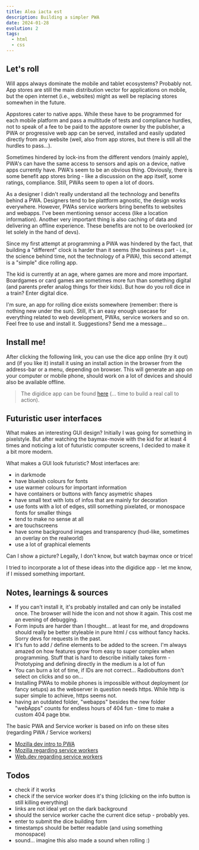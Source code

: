```yaml
---
title: Alea iacta est
description: Building a simpler PWA
date: 2024-01-28
evolution: 2
tags:
  - html
  - css
---
```


## Let's roll

Will apps always dominate the mobile and tablet ecosystems? Probably not. App stores are still the main distribution vector for applications on mobile, but the open internet (i.e., websites) might as well be replacing stores somewhen in the future.

Appstores cater to native apps. While these have to be programmed for each mobile platform and pass a multitude of tests and compliance hurdles, not to speak of a fee to be paid to the appstore owner by the publisher, a PWA or progressive web app can be served, installed and easily updated directly from any website (well, also from app stores, but there is still all the hurdles to pass...). 

Sometimes hindered by lock-ins from the different vendors (mainly apple), PWA's can have the same access to sensors and apis on a device, native apps currently have. PWA's seem to be an obvious thing. Obviously, there is some benefit app stores bring - like a discussion on the app itself, some ratings, compliance. Still, PWAs seem to open a lot of doors.

As a designer I didn't really understand all the technology and benefits behind a PWA. Designers tend to be plattform agnostic, the design works everywhere. However, PWAs service workers bring benefits to websites and webapps. I've been mentioning sensor access (like a location information). Another very important thing is also caching of data and delivering an offline experience. These benefits are not to be overlooked (or let solely in the hand of devs). 

Since my first attempt at programming a PWA was hindered by the fact, that building a "different" clock is harder than it seems (the business part - i.e., the science behind time, not the technology of a PWA), this second attempt is a "simple" dice rolling app. 

The kid is currently at an age, where games are more and more important. Boardgames or card games are sometimes more fun than something digital (and parents prefer analog things for their kids). But how do you roll dice in a train? Enter digital dice. 

I'm sure, an app for rolling dice exists somewhere (remember: there is nothing new under the sun). Still, it's an easy enough usecase for everything related to web development, PWAs, service workers and so on. Feel free to use and install it. Suggestions? Send me a message...

## Install me!
After clicking the following link, you can use the dice app online (try it out) and (if you like it) install it using an install action in the browser from the address-bar or a menu, depending on browser. This will generate an app on your computer or mobile phone, should work on a lot of devices and should also be available offline. 

> The digidice app can be found [here](/webApps/DigiDies/) (... time to build a real call to action). 

## Futuristic user interfaces
What makes an interesting GUI design? Initially I was going for something in pixelstyle. But after watching the baymax-movie with the kid for at least 4 times and noticing a lot of futuristic computer screens, I decided to make it a bit more modern.

What makes a GUI look futuristic? Most interfaces are: 
- in darkmode
- have blueish colours for fonts
- use warmer colours for important information
- have containers or buttons with fancy asymetric shapes
- have small text with lots of infos that are mainly for decoration
- use fonts with a lot of edges, still something pixelated, or monospace fonts for smaller things
- tend to make no sense at all
- are touchscreens
- have some background images and transparency (hud-like, sometimes an overlay on the realworld)
- use a lot of graphical elements

Can I show a picture? Legally, I don't know, but watch baymax once or trice!

I tried to incorporate a lot of these ideas into the digidice app - let me know, if I missed something important.

## Notes, learnings & sources
- If you can't install it, it's probably installed and can only be installed once. The browser will hide the icon and not show it again. This cost me an evening of debugging.
- Form inputs are harder than I thought... at least for me, and dropdowns should really be better styleable in pure html / css without fancy hacks. Sorry devs for requests in the past. 
- It's fun to add / define elements to be added to the screen. I'm always amazed on how features grow from easy to super complex when programming. Stuff that is hard to describe initially takes form - Prototyping and defining directly in the medium is a lot of fun
- You can burn a lot of time, if IDs are not correct... Radiobuttons don't select on clicks and so on...
- Installing PWAs to mobile phones is impossible without deployment (or fancy setups) as the webserver in question needs https. While http is super simple to achieve, https seems not.
- having an outdated folder, "webapps" besides the new folder "webApps" counts for endless hours of 404 fun - time to make a custom 404 page btw.

The basic PWA and Service worker is based on info on these sites (regarding PWA / Service workers)
- [Mozilla dev intro to PWA](https://developer.mozilla.org/en-US/docs/Web/Progressive_web_apps/Tutorials/CycleTracker/Secure_connection)
- [Mozilla regarding service workers](https://developer.mozilla.org/en-US/docs/Web/API/Service_Worker_API/Using_Service_Workers)
- [Web.dev regarding service workers](https://web.dev/learn/pwa/service-workers/)

## Todos
- check if it works
- check if the service worker does it's thing (clicking on the info button is still killing everything)
- links are not ideal yet on the dark background
- should the service worker cache the current dice setup - probably yes. 
- enter to submit the dice building form
- timestamps should be better readable (and using something monospace)
- sound... imagine this also made a sound when rolling :)
